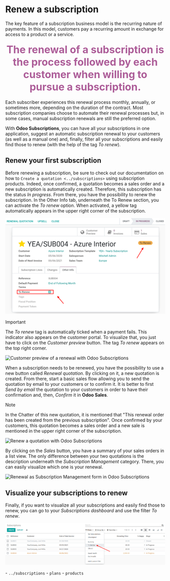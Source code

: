 # Renew a subscription

The key feature of a subscription business model is the recurring nature
of payments. In this model, customers pay a recurring amount in exchange
for access to a product or a service.

<div align="center" style="color:#AD5E99; font-size: 2rem ;margin: 20px 0"> <b>The renewal of a
subscription is the process followed by each customer when willing to pursue a
subscription.</b> </div>

Each subscriber experiences this renewal process monthly, annually, or
sometimes more, depending on the duration of the contract. Most
subscription companies choose to automate their renewal processes but,
in some cases, manual subscription renewals are still the preferred
option.

With **Odoo Subscriptions**, you can have all your subscriptions in one
application, suggest an automatic subscription renewal to your customers
(as well as a manual one) and, finally, filter all your subscriptions
and easily find those to renew (with the help of the tag *To renew*).

## Renew your first subscription

Before renewing a subscription, be sure to check out our documentation
on how to `Create a quotation <../subscriptions>` using subscription
products. Indeed, once confirmed, a quotation becomes a sales order and
a new subscription is automatically created. Therefore, this
subscription has the status *In progress*. From there, you have the
possibility to renew the subscription. In the Other Info tab, underneath
the To Renew section, you can activate the *To renew* option. When
activated, a yellow tag automatically appears in the upper right corner
of the subscription.

<img src="renewals/renew-your-subscription.png" class="align-center"
alt="Renew your subscription with Odoo Subscriptions" />

> [!IMPORTANT]
> The *To renew* tag is automatically ticked when a payment fails. This
> indicator also appears on the customer portal. To visualize that, you
> just have to click on the *Customer preview* button. The tag *To
> renew* appears on the top right corner.
>
> <img src="renewals/customer-preview-of-a-renewal.png"
> class="align-center"
> alt="Customer preview of a renewal with Odoo Subscriptions" />

When a subscription needs to be renewed, you have the possibility to use
a new button called *Renewal quotation*. By clicking on it, a new
quotation is created. From there, start a basic sales flow allowing you
to send the quotation by email to your customers or to confirm it. It is
better to first *Send by email* the quotation to your customers in order
to have their confirmation and, then, *Confirm* it in **Odoo Sales**.

> [!NOTE]
> In the Chatter of this new quotation, it is mentioned that "This
> renewal order has been created from the previous subscription". Once
> confirmed by your customers, this quotation becomes a sales order and
> a new sale is mentioned in the upper right corner of the subscription.
>
> <img src="renewals/renew-a-quotation.png" class="align-center"
> alt="Renew a quotation with Odoo Subscriptions" />
>
> By clicking on the *Sales* button, you have a summary of your sales
> orders in a list view. The only difference between your two quotations
> is the description underneath the *Subscription Management* category.
> There, you can easily visualize which one is your renewal.
>
> <img src="renewals/subscription-management-category.png"
> class="align-center"
> alt="Renewal as Subscription Management form in Odoo Subscriptions" />

## Visualize your subscriptions to renew

Finally, if you want to visualize all your subscriptions and easily find
those to renew, you can go to your *Subscriptions dashboard* and use the
filter *To renew*.

<img src="renewals/subscriptions-dashboard-with-the-to-renew-filter.png"
class="align-center"
alt="List view of all subscriptions and use of the filter to renew in Odoo Subscriptions" />

<div class="seealso">

\- `../subscriptions` - `plans` - `products`

</div>
